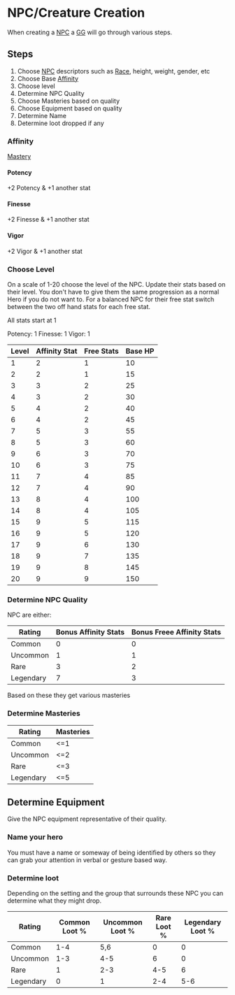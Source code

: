 # NPC/Creature Creation

When creating a [NPC](Definitions/NPC) a [GG](Definitions/Game_Guide) will go through various steps.

## Steps

1. Choose [NPC](Definitions/NPC) descriptors such as [Race](Definitions/Races), height, weight, gender, etc
2. Choose Base [Affinity](#affinity)
3. Choose level
4. Determine NPC Quality
5. Choose Masteries based on quality
6. Choose Equipment based on quality
7. Determine Name
8. Determine loot dropped if any

### Affinity

[Mastery](Masteries/)

#### Potency

+2 Potency & +1 another stat

#### Finesse

+2 Finesse & +1 another stat

#### Vigor

+2 Vigor & +1 another stat

### Choose Level

On a scale of 1-20 choose the level of the NPC. Update their stats based on their level. You don't have to give them the same progression as a normal Hero if you do not want to. For a balanced NPC for their free stat switch between the two off hand stats for each free stat.

All stats start at 1

Potency: 1
Finesse: 1
Vigor: 1

| Level | Affinity Stat | Free Stats | Base HP |
| ----- | ------------- | ---------- | ------- |
| 1     | 2             | 1          | 10      |
| 2     | 2             | 1          | 15      |
| 3     | 3             | 2          | 25      |
| 4     | 3             | 2          | 30      |
| 5     | 4             | 2          | 40      |
| 6     | 4             | 2          | 45      |
| 7     | 5             | 3          | 55      |
| 8     | 5             | 3          | 60      |
| 9     | 6             | 3          | 70      |
| 10    | 6             | 3          | 75      |
| 11    | 7             | 4          | 85      |
| 12    | 7             | 4          | 90      |
| 13    | 8             | 4          | 100     |
| 14    | 8             | 4          | 105     |
| 15    | 9             | 5          | 115     |
| 16    | 9             | 5          | 120     |
| 17    | 9             | 6          | 130     |
| 18    | 9             | 7          | 135     |
| 19    | 9             | 8          | 145     |
| 20    | 9             | 9          | 150     |

### Determine NPC Quality

NPC are either:

| Rating    | Bonus Affinity Stats | Bonus Freee Affinity Stats |
| --------- | -------------------- | -------------------------- |
| Common    | 0                    | 0                          |
| Uncommon  | 1                    | 1                          |
| Rare      | 3                    | 2                          |
| Legendary | 7                    | 3                          |

Based on these they get various masteries

### Determine Masteries

| Rating    | Masteries |
| --------- | --------- |
| Common    | <=1       |
| Uncommon  | <=2       |
| Rare      | <=3       |
| Legendary | <=5       |

## Determine Equipment

Give the NPC equipment representative of their quality.

### Name your hero

You must have a name or someway of being identified by others so they can grab your attention in verbal or gesture based way.

### Determine loot

Depending on the setting and the group that surrounds these NPC you can determine what they might drop.

| Rating    | Common Loot % | Uncommon Loot % | Rare Loot % | Legendary Loot % |
| --------- | ------------- | --------------- | ----------- | ---------------- |
| Common    | 1-4           | 5,6             | 0           | 0                |
| Uncommon  | 1-3           | 4-5             | 6           | 0                |
| Rare      | 1             | 2-3             | 4-5         | 6                |
| Legendary | 0             | 1               | 2-4         | 5-6              |
